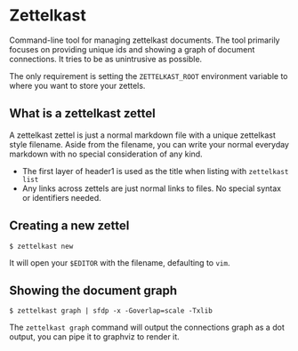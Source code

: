 # Zettelkast

Command-line tool for managing zettelkast documents. The tool primarily focuses
on providing unique ids and showing a graph of document connections. It tries
to be as unintrusive as possible.

The only requirement is setting the `ZETTELKAST_ROOT` environment variable to
where you want to store your zettels.

## What is a zettelkast zettel

A zettelkast zettel is just a normal markdown file with a unique zettelkast
style filename. Aside from the filename, you can write your normal everyday
markdown with no special consideration of any kind.

- The first layer of header1 is used as the title when listing with `zettelkast list`
- Any links across zettels are just normal links to files. No special syntax or
  identifiers needed.

## Creating a new zettel

```
$ zettelkast new
```

It will open your `$EDITOR` with the filename, defaulting to `vim`.

## Showing the document graph

```
$ zettelkast graph | sfdp -x -Goverlap=scale -Txlib
```

The `zettelkast graph` command will output the connections graph as a dot
output, you can pipe it to graphviz to render it.
